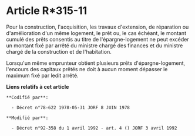 # Article R*315-11

Pour la construction, l'acquisition, les travaux d'extension, de réparation ou d'amélioration d'un même logement, le prêt ou,
le cas échéant, le montant cumulé des prêts consentis au titre de l'épargne-logement ne peut excéder un montant fixé par
arrêté du ministre chargé des finances et du ministre chargé de la construction et de l'habitation.

Lorsqu'un même emprunteur obtient plusieurs prêts d'épargne-logement, l'encours des capitaux prêtés ne doit à aucun moment
dépasser le maximum fixé par ledit arrêté.

**Liens relatifs à cet article**

	**Codifié par**:

	  - Décret n°78-622 1978-05-31 JORF 8 JUIN 1978

	**Modifié par**:

	  - Décret n°92-358 du 1 avril 1992 - art. 4 () JORF 3 avril 1992
